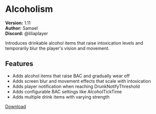 # Alcoholism

**Version:** 1.11  
**Author:** Samael  
**Discord:** @liliaplayer  

Introduces drinkable alcohol items that raise intoxication levels and temporarily blur the player's vision and movement.

## Features

- Adds alcohol items that raise BAC and gradually wear off
- Adds screen blur and movement effects that scale with intoxication
- Adds player notification when reaching DrunkNotifyThreshold
- Adds configurable BAC settings like AlcoholTickTime
- Adds multiple drink items with varying strength

[Download](https://github.com/LiliaFramework/Modules/raw/refs/heads/gh-pages/alcoholism.zip)
